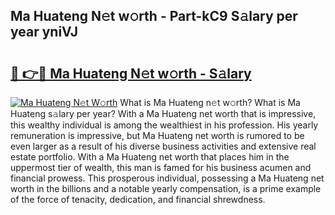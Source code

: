 ## Ma Huateng N𝚎t w𝚘rth - Part-kC9 S𝚊lary per year yniVJ

# <h2><a href="http://gc3davv.nevu.top/?p=Ma+Huateng">🔗 👉🔴 Ma Huateng N𝚎t w𝚘rth - S𝚊lary</a></h2>

[![Ma Huateng N𝚎t W𝚘rth](https://i.imgur.com/Oavwk0R.jpeg)](http://gc3davv.nevu.top/?p=Ma+Huateng)
What is Ma Huateng n𝚎t w𝚘rth? What is Ma Huateng s𝚊lary per year?
With a Ma Huateng net worth that is impressive, this wealthy individual is among the wealthiest in his profession. His yearly remuneration is impressive, but Ma Huateng net worth is rumored to be even larger as a result of his diverse business activities and extensive real estate portfolio. With a Ma Huateng net worth that places him in the uppermost tier of wealth, this man is famed for his business acumen and financial prowess. This prosperous individual, possessing a Ma Huateng net worth in the billions and a notable yearly compensation, is a prime example of the force of tenacity, dedication, and financial shrewdness.
